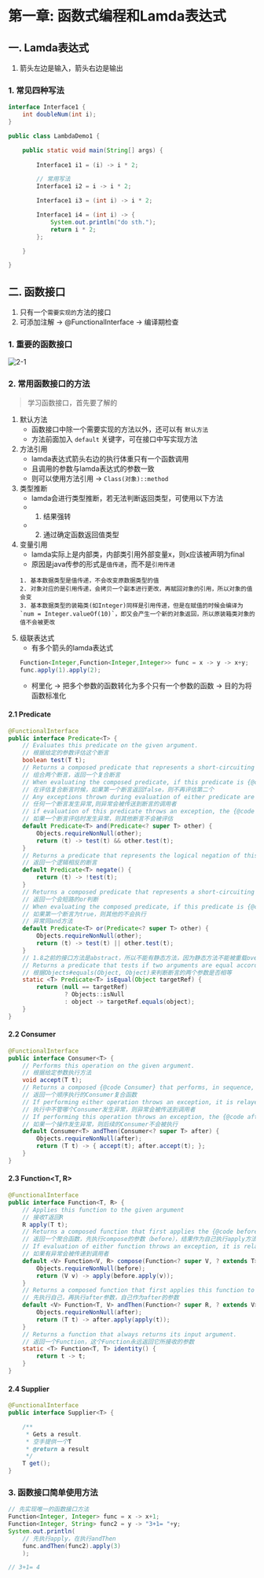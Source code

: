 # 第一章: 函数式编程和Lamda表达式

## 一. Lamda表达式
1. 箭头左边是输入，箭头右边是输出

### 1. 常见四种写法
```java
interface Interface1 {
	int doubleNum(int i);
}

public class LambdaDemo1 {

	public static void main(String[] args) {
		
		Interface1 i1 = (i) -> i * 2;

		// 常用写法
		Interface1 i2 = i -> i * 2;

		Interface1 i3 = (int i) -> i * 2;

		Interface1 i4 = (int i) -> {
			System.out.println("do sth.");
			return i * 2;
		};

	}

}
```


## 二. 函数接口
1. 只有一个`需要实现的`方法的接口
2. 可添加注解 -> @FunctionalInterface -> 编译期检查

### 1. 重要的函数接口

![2-1](https://s2.ax1x.com/2020/03/10/8PDwSs.md.png)

### 2. 常用函数接口的方法
> 学习函数接口，首先要了解的
1. 默认方法
	* 函数接口中除一个需要实现的方法以外，还可以有 `默认方法`
	* 方法前面加入 `default` 关键字，可在接口中写实现方法
2. 方法引用
	* lamda表达式箭头右边的执行体重只有一个函数调用
	* 且调用的参数与lamda表达式的参数一致
	* 则可以使用方法引用 -> `Class(对象)::method`
3. 类型推断
	* lamda会进行类型推断，若无法判断返回类型，可使用以下方法
	* 1. 结果强转
	* 2. 通过确定函数返回值类型
4. 变量引用
	* lamda实际上是内部类，内部类引用外部变量x，则x应该被声明为final
	* 原因是java传参的形式是`值传递`，而不是`引用传递`
	```note 
	1. 基本数据类型是值传递，不会改变原数据类型的值
	2. 对象对应的是引用传递，会拷贝一个副本进行更改，再赋回对象的引用，所以对象的值会变
	3. 基本数据类型的装箱类(如Integer)同样是引用传递，但是在赋值的时候会编译为`num = Integer.valueOf(10)`，即又会产生一个新的对象返回，所以原装箱类对象的值不会被更改
	``` 
5. 级联表达式
	* 有多个箭头的lamda表达式
	```java
	Function<Integer,Function<Integer,Integer>> func = x -> y -> x+y;
	func.apply(1).apply(2);
	```
	* 柯里化 -> 把多个参数的函数转化为多个只有一个参数的函数 -> 目的为将函数标准化
#### 2.1 Predicate<T>
```java
@FunctionalInterface
public interface Predicate<T> {
	// Evaluates this predicate on the given argument.
	// 根据给定的参数评估这个断言
	boolean test(T t);
	// Returns a composed predicate that represents a short-circuiting logical AND of this predicate and another.
	// 组合两个断言，返回一个复合断言
	// When evaluating the composed predicate, if this predicate is {@code false}, then the {@code other}predicate is not evaluated.
	// 在评估复合断言时候，如果第一个断言返回false，则不再评估第二个
	// Any exceptions thrown during evaluation of either predicate are relayed to the caller; 
	// 任何一个断言发生异常,则异常会被传送到断言的调用者
	// if evaluation of this predicate throws an exception, the {@code other} predicate will not be evaluated.
	// 如果一个断言评估时发生异常，则其他断言不会被评估
	default Predicate<T> and(Predicate<? super T> other) {
        Objects.requireNonNull(other);
        return (t) -> test(t) && other.test(t);
    }
    // Returns a predicate that represents the logical negation of this predicate.
    // 返回一个逻辑相反的断言
    default Predicate<T> negate() {
        return (t) -> !test(t);
    }
    // Returns a composed predicate that represents a short-circuiting logical OR of this predicate and another. 
    // 返回一个会短路的or判断
    // When evaluating the composed predicate, if this predicate is {@code true}, then the {@code other}  predicate is not evaluated.
    // 如果第一个断言为true，则其他的不会执行
    // 异常同and方法
    default Predicate<T> or(Predicate<? super T> other) {
        Objects.requireNonNull(other);
        return (t) -> test(t) || other.test(t);
    }
    // 1.8之前的接口方法是abstract，所以不能有静态方法，因为静态方法不能被重载override
    // Returns a predicate that tests if two arguments are equal according to {@link Objects#equals(Object, Object)}.
    // 根据Objects#equals(Object, Object)来判断断言的两个参数是否相等
    static <T> Predicate<T> isEqual(Object targetRef) {
        return (null == targetRef)
                ? Objects::isNull
                : object -> targetRef.equals(object);
    }
}
```

#### 2.2 Consumer<T>
```java
@FunctionalInterface
public interface Consumer<T> {
	// Performs this operation on the given argument.
	// 根据给定参数执行方法
	void accept(T t);
	// Returns a composed {@code Consumer} that performs, in sequence, this operation followed by the {@code after} operation. 
	// 返回一个顺序执行的Consumer复合函数
	// If performing either operation throws an exception, it is relayed to the caller of the composed operation. 
	// 执行中不管哪个Consumer发生异常，则异常会被传送到调用者
	// If performing this operation throws an exception, the {@code after} operation will not be performed.
	// 如果一个操作发生异常，则后续的Consumer不会被执行
	default Consumer<T> andThen(Consumer<? super T> after) {
        Objects.requireNonNull(after);
        return (T t) -> { accept(t); after.accept(t); };
    }
}
```

#### 2.3 Function<T, R>
```java
@FunctionalInterface
public interface Function<T, R> {
	// Applies this function to the given argument
	// 接收T返回R
	R apply(T t);
	// Returns a composed function that first applies the {@code before} function to its input, and then applies this function to the result.
	// 返回一个聚合函数，先执行compose的参数（before），结果作为自己执行apply方法的参数
    // If evaluation of either function throws an exception, it is relayed to the caller of the composed function.
    // 如果有异常会被传递到调用者
	default <V> Function<V, R> compose(Function<? super V, ? extends T> before) {
        Objects.requireNonNull(before);
        return (V v) -> apply(before.apply(v));
    }
    // Returns a composed function that first applies this function to its input, and then applies the {@code after} function to the result.
    // 先执行自己，再执行after参数，自己作为after的参数
    default <V> Function<T, V> andThen(Function<? super R, ? extends V> after) {
        Objects.requireNonNull(after);
        return (T t) -> after.apply(apply(t));
    }
    // Returns a function that always returns its input argument.
    // 返回一个Function，这个Function永远返回它所接收的参数
    static <T> Function<T, T> identity() {
        return t -> t;
    }
}
```

#### 2.4 Supplier<T>
```java
@FunctionalInterface
public interface Supplier<T> {

    /**
     * Gets a result.
     * 空手提供一个T
     * @return a result
     */
    T get();
}
```

### 3. 函数接口简单使用方法
```java
// 先实现唯一的函数接口方法
Function<Integer, Integer> func = x -> x+1;
Function<Integer, String> func2 = y -> "3+1= "+y;
System.out.println(
	// 先执行apply，在执行andThen
	func.andThen(func2).apply(3)
	);

// 3+1= 4
```
<comment/>